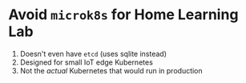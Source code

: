 # Avoid `microk8s` for Home Learning Lab

1. Doesn't even have `etcd` (uses sqlite instead)
1. Designed for small IoT edge Kubernetes
1. Not the *actual* Kubernetes that would run in production
